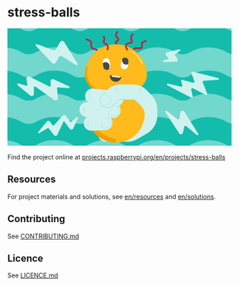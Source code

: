 # stress-balls

![stress-balls](banner.png)

Find the project online at [projects.raspberrypi.org/en/projects/stress-balls](https://projects.raspberrypi.org/en/projects/stress-balls)

## Resources
For project materials and solutions, see [en/resources](https://github.com/raspberrypilearning/stress-balls/tree/master/en/resources) and [en/solutions](https://github.com/raspberrypilearning/stress-balls/tree/master/en/solutions).

## Contributing
See [CONTRIBUTING.md](CONTRIBUTING.md)

## Licence
 See [LICENCE.md](LICENCE.md)